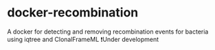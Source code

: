 # docker-recombination
A docker for detecting and removing recombination events for bacteria using iqtree and ClonalFrameML
❗️Under development
